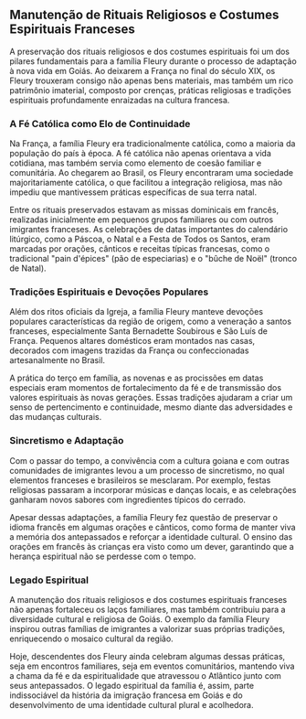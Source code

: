 ## Manutenção de Rituais Religiosos e Costumes Espirituais Franceses

A preservação dos rituais religiosos e dos costumes espirituais foi um dos pilares fundamentais para a família Fleury durante o processo de adaptação à nova vida em Goiás. Ao deixarem a França no final do século XIX, os Fleury trouxeram consigo não apenas bens materiais, mas também um rico patrimônio imaterial, composto por crenças, práticas religiosas e tradições espirituais profundamente enraizadas na cultura francesa.

### A Fé Católica como Elo de Continuidade

Na França, a família Fleury era tradicionalmente católica, como a maioria da população do país à época. A fé católica não apenas orientava a vida cotidiana, mas também servia como elemento de coesão familiar e comunitária. Ao chegarem ao Brasil, os Fleury encontraram uma sociedade majoritariamente católica, o que facilitou a integração religiosa, mas não impediu que mantivessem práticas específicas de sua terra natal.

Entre os rituais preservados estavam as missas dominicais em francês, realizadas inicialmente em pequenos grupos familiares ou com outros imigrantes franceses. As celebrações de datas importantes do calendário litúrgico, como a Páscoa, o Natal e a Festa de Todos os Santos, eram marcadas por orações, cânticos e receitas típicas francesas, como o tradicional "pain d'épices" (pão de especiarias) e o "bûche de Noël" (tronco de Natal).

### Tradições Espirituais e Devoções Populares

Além dos ritos oficiais da Igreja, a família Fleury manteve devoções populares características da região de origem, como a veneração a santos franceses, especialmente Santa Bernadette Soubirous e São Luís de França. Pequenos altares domésticos eram montados nas casas, decorados com imagens trazidas da França ou confeccionadas artesanalmente no Brasil.

A prática do terço em família, as novenas e as procissões em datas especiais eram momentos de fortalecimento da fé e de transmissão dos valores espirituais às novas gerações. Essas tradições ajudaram a criar um senso de pertencimento e continuidade, mesmo diante das adversidades e das mudanças culturais.

### Sincretismo e Adaptação

Com o passar do tempo, a convivência com a cultura goiana e com outras comunidades de imigrantes levou a um processo de sincretismo, no qual elementos franceses e brasileiros se mesclaram. Por exemplo, festas religiosas passaram a incorporar músicas e danças locais, e as celebrações ganharam novos sabores com ingredientes típicos do cerrado.

Apesar dessas adaptações, a família Fleury fez questão de preservar o idioma francês em algumas orações e cânticos, como forma de manter viva a memória dos antepassados e reforçar a identidade cultural. O ensino das orações em francês às crianças era visto como um dever, garantindo que a herança espiritual não se perdesse com o tempo.

### Legado Espiritual

A manutenção dos rituais religiosos e dos costumes espirituais franceses não apenas fortaleceu os laços familiares, mas também contribuiu para a diversidade cultural e religiosa de Goiás. O exemplo da família Fleury inspirou outras famílias de imigrantes a valorizar suas próprias tradições, enriquecendo o mosaico cultural da região.

Hoje, descendentes dos Fleury ainda celebram algumas dessas práticas, seja em encontros familiares, seja em eventos comunitários, mantendo viva a chama da fé e da espiritualidade que atravessou o Atlântico junto com seus antepassados. O legado espiritual da família é, assim, parte indissociável da história da imigração francesa em Goiás e do desenvolvimento de uma identidade cultural plural e acolhedora.